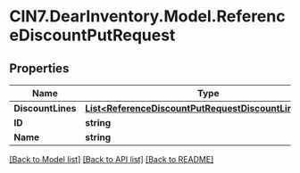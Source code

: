 # CIN7.DearInventory.Model.ReferenceDiscountPutRequest

## Properties

| Name              | Type                                                                                                              | Description | Notes      |
| ----------------- | ----------------------------------------------------------------------------------------------------------------- | ----------- | ---------- |
| **DiscountLines** | [**List&lt;ReferenceDiscountPutRequestDiscountLinesInner&gt;**](ReferenceDiscountPutRequestDiscountLinesInner.md) |             | [optional] |
| **ID**            | **string**                                                                                                        |             | [optional] |
| **Name**          | **string**                                                                                                        |             | [optional] |

[[Back to Model list]](../README.md#documentation-for-models) [[Back to API list]](../README.md#documentation-for-api-endpoints) [[Back to README]](../README.md)
